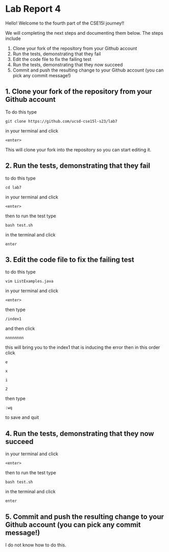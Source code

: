 #  Lab Report 4

Hello! Welcome to the fourth part of the CSE15l journey!! 

We will completing the next steps and documenting them below. The steps include

1. Clone your fork of the repository from your Github account
2. Run the tests, demonstrating that they fail
3. Edit the code file to fix the failing test
4. Run the tests, demonstrating that they now succeed
5. Commit and push the resulting change to your Github account (you can pick any commit message!)

## 1. Clone your fork of the repository from your Github account

To do this type 
```
git clone https://github.com/ucsd-cse15l-s23/lab7
```
in your terminal and click
```
<enter>
```
This will clone your fork into the repository so you can start editing it.

## 2. Run the tests, demonstrating that they fail

to do this type 
``` 
cd lab7
```
in your terminal and click 
```
<enter>
```
then to run the test type
```
bash test.sh
```
in the terminal and click
```
enter
```

## 3. Edit the code file to fix the failing test

to do this type
```
vim ListExamples.java
```
in your terminal and click
```
<enter>
```
then type
```
/index1
```
and then click
```
nnnnnnnn
```
this will bring you to the index1 that is inducing the error
then in this order click
```
e
```
```
x
```
```
i
```
```
2
```
then type 
```
:wq
```
to save and quit

## 4. Run the tests, demonstrating that they now succeed

in your terminal and click 
```
<enter>
```
then to run the test type
```
bash test.sh
```
in the terminal and click
```
enter
```

## 5. Commit and push the resulting change to your Github account (you can pick any commit message!)

I do not know how to do this.

